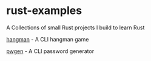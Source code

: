 # rust-examples
A Collections of small Rust projects I build to learn Rust

[hangman](./hangman) - A CLI hangman game

[pwgen](./pwgen) - A CLI password generator

